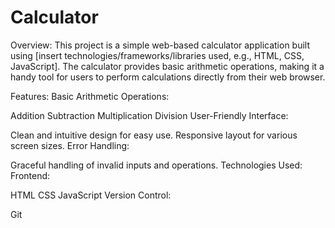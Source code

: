 # Calculator
Overview:
This project is a simple web-based calculator application built using [insert technologies/frameworks/libraries used, e.g., HTML, CSS, JavaScript]. The calculator provides basic arithmetic operations, making it a handy tool for users to perform calculations directly from their web browser.

Features:
Basic Arithmetic Operations:

Addition
Subtraction
Multiplication
Division
User-Friendly Interface:

Clean and intuitive design for easy use.
Responsive layout for various screen sizes.
Error Handling:

Graceful handling of invalid inputs and operations.
Technologies Used:
Frontend:

HTML
CSS
JavaScript
Version Control:

Git
